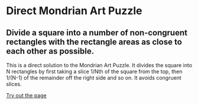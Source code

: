 # Direct Mondrian Art Puzzle
## Divide a square into a number of non-congruent rectangles with the rectangle areas as close to each other as possible.

This is a direct solution to the Mondrian Art Puzzle.  It divides the square into N rectangles
by first taking a slice 1/Nth of the square from the top, then 1/(N-1) of the remainder off
the right side and so on.  It avoids congruent slices.

[Try out the page](https://htmlpreview.github.io/?https://github.com/JaySpencerAnderson/mondrian/blob/master/mondrian.html)
